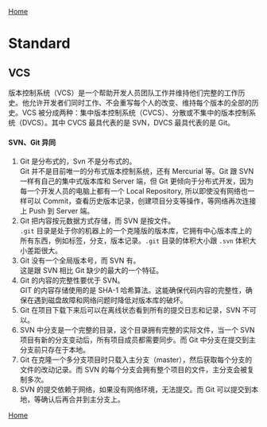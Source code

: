 [Home](../../README.md)  

# Standard  

## VCS  
版本控制系统（VCS）是一个帮助开发人员团队工作并维持他们完整的工作历史。他允许开发者们同时工作、不会重写每个人的改变、维持每个版本的全部的历史。VCS 被分成两种：集中版本控制系统（CVCS）、分散或不集中的版本控制系统（DVCS）。其中 CVCS 最具代表的是 SVN，DVCS 最具代表的是 Git。  

#### SVN、Git 异同  
1. Git 是分布式的，Svn 不是分布式的。  
    Git 并不是目前唯一的分布式版本控制系统，还有 Mercurial 等。Git 跟 SVN 一样有自己的集中式版本库和 Server 端，但 Git 更倾向于分布式开发，因为每一个开发人员的电脑上都有一个 Local Repository, 所以即使没有网络也一样可以 Commit，查看历史版本记录，创建项目分支等操作，等网络再次连接上 Push 到 Server 端。  
2. Git 把内容按元数据方式存储，而 SVN 是按文件。  
    `.git` 目录是处于你的机器上的一个克隆版的版本库，它拥有中心版本库上的所有东西，例如标签，分支，版本记录。`.git` 目录的体积大小跟 `.svn` 体积大小差距很大。  
3. Git 没有一个全局版本号，而 SVN 有。  
    这是跟 SVN 相比 Git 缺少的最大的一个特征。  
4. Git 的内容的完整性要优于 SVN。  
    GIT 的内容存储使用的是 SHA-1 哈希算法。这能确保代码内容的完整性，确保在遇到磁盘故障和网络问题时降低对版本库的破坏。  
5. Git 在项目下载下来后可以在离线状态看到所有的提交日志和记录，SVN 不可以。  
6. SVN 中分支是一个完整的目录，这个目录拥有完整的实际文件，当一个 SVN 项目有新的分支变动后，所有项目成员都需要同步。而 Git 中分支在提交到主分支前只存在于本地。  
7. Git 在克隆一个多分支项目时只载入主分支（master），然后获取每个分支的文件的改动记录。而 SVN 的每个分支会拥有整个项目的文件，主分支会被复制多次。  
8. SVN 的提交依赖于网络，如果没有网络环境，无法提交。而 Git 可以提交到本地，等确认后再合并到主分支上。  


[Home](../../README.md)  